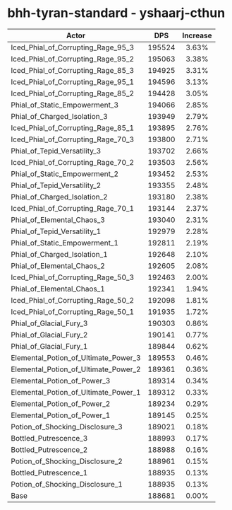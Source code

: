 # bhh-tyran-standard - yshaarj-cthun
| Actor | DPS | Increase |
|---|:---:|:---:|
|Iced_Phial_of_Corrupting_Rage_95_3|195524|3.63%|
|Iced_Phial_of_Corrupting_Rage_95_2|195063|3.38%|
|Iced_Phial_of_Corrupting_Rage_85_3|194925|3.31%|
|Iced_Phial_of_Corrupting_Rage_95_1|194596|3.13%|
|Iced_Phial_of_Corrupting_Rage_85_2|194428|3.05%|
|Phial_of_Static_Empowerment_3|194066|2.85%|
|Phial_of_Charged_Isolation_3|193949|2.79%|
|Iced_Phial_of_Corrupting_Rage_85_1|193895|2.76%|
|Iced_Phial_of_Corrupting_Rage_70_3|193800|2.71%|
|Phial_of_Tepid_Versatility_3|193702|2.66%|
|Iced_Phial_of_Corrupting_Rage_70_2|193503|2.56%|
|Phial_of_Static_Empowerment_2|193452|2.53%|
|Phial_of_Tepid_Versatility_2|193355|2.48%|
|Phial_of_Charged_Isolation_2|193180|2.38%|
|Iced_Phial_of_Corrupting_Rage_70_1|193144|2.37%|
|Phial_of_Elemental_Chaos_3|193040|2.31%|
|Phial_of_Tepid_Versatility_1|192979|2.28%|
|Phial_of_Static_Empowerment_1|192811|2.19%|
|Phial_of_Charged_Isolation_1|192648|2.10%|
|Phial_of_Elemental_Chaos_2|192605|2.08%|
|Iced_Phial_of_Corrupting_Rage_50_3|192463|2.00%|
|Phial_of_Elemental_Chaos_1|192341|1.94%|
|Iced_Phial_of_Corrupting_Rage_50_2|192098|1.81%|
|Iced_Phial_of_Corrupting_Rage_50_1|191935|1.72%|
|Phial_of_Glacial_Fury_3|190303|0.86%|
|Phial_of_Glacial_Fury_2|190141|0.77%|
|Phial_of_Glacial_Fury_1|189844|0.62%|
|Elemental_Potion_of_Ultimate_Power_3|189553|0.46%|
|Elemental_Potion_of_Ultimate_Power_2|189361|0.36%|
|Elemental_Potion_of_Power_3|189314|0.34%|
|Elemental_Potion_of_Ultimate_Power_1|189312|0.33%|
|Elemental_Potion_of_Power_2|189234|0.29%|
|Elemental_Potion_of_Power_1|189145|0.25%|
|Potion_of_Shocking_Disclosure_3|189021|0.18%|
|Bottled_Putrescence_3|188993|0.17%|
|Bottled_Putrescence_2|188988|0.16%|
|Potion_of_Shocking_Disclosure_2|188961|0.15%|
|Bottled_Putrescence_1|188935|0.13%|
|Potion_of_Shocking_Disclosure_1|188935|0.13%|
|Base|188681|0.00%|
